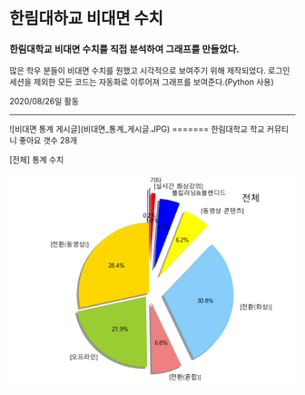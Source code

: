 # 한림대하교 비대면 수치

### 한림대학교 비대면 수치를 직접 분석하여 그래프를 만들었다.

많은 학우 분들이 비대면 수치를 원했고 시각적으로 보여주기 위해 제작되었다.
로그인 세션을 제외한 모든 코드는 자동화로 이루어져 그래프를 보여준다.(Python 사용)

2020/08/26일 활동

<hr>
![비대면 통계 게시글](비대면_통계_게시글.JPG)
=======
한림대학교 학교 커뮤티니 좋아요 갯수 28개



[전체] 통계 수치

![전체 Pie 수정본](\describe_Non_face_to_face_class_figure\전체_Pie_수정본.png)

